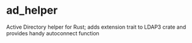 # ad_helper
Active Directory helper for Rust; adds extension trait to LDAP3 crate and provides handy autoconnect function
